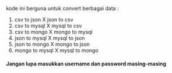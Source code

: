 kode ini berguna untuk convert berbagai data :
1. csv to json X json to csv
2. csv to mysql X mysql to csv
3. csv to mongo X mongo to mysql
4. json to mysql X mysql to json
5. json to mongo X mongo to json
6. mongo to mysql X mysql to mongo

#### Jangan lupa masukkan username dan password masing-masing #####
